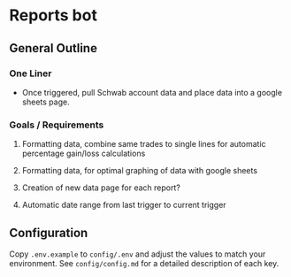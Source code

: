 # Reports bot
## General Outline
### One Liner
- Once triggered, pull Schwab account data and place data into a google sheets page.

### Goals / Requirements 
1. Formatting data, combine same trades to single lines for automatic percentage gain/loss calculations
2. Formatting data, for optimal graphing of data with google sheets
3. Creation of new data page for each report? 

4. Automatic date range from last trigger to current trigger

## Configuration
Copy `.env.example` to `config/.env` and adjust the values to match your environment. See `config/config.md` for a detailed description of each key.
